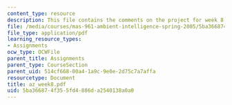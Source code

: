 ```yaml
---
content_type: resource
description: This file contains the comments on the project for week 8.
file: /media/courses/mas-961-ambient-intelligence-spring-2005/5ba366874f355fd4886da2540138a0a0_az_week8.pdf
file_type: application/pdf
learning_resource_types:
- Assignments
ocw_type: OCWFile
parent_title: Assignments
parent_type: CourseSection
parent_uid: 514cf668-00a4-1a9c-9e0e-2d75c7a7affa
resourcetype: Document
title: az_week8.pdf
uid: 5ba36687-4f35-5fd4-886d-a2540138a0a0
---
```

